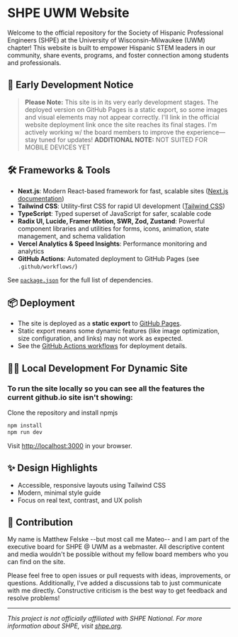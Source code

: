 # SHPE UWM Website

Welcome to the official repository for the Society of Hispanic Professional Engineers (SHPE) at the University of Wisconsin-Milwaukee (UWM) chapter!
This website is built to empower Hispanic STEM leaders in our community, share events, programs, and foster connection among students and professionals.

## 🚧 Early Development Notice

> **Please Note:** This site is in its very early development stages.
> The deployed version on GitHub Pages is a static export, so some images and visual elements may not appear correctly.
> I'll link in the official website deployment link once the site reaches its final stages.
> I'm actively working w/ the board members to improve the experience—stay tuned for updates!
> **ADDITIONAL NOTE:** NOT SUITED FOR MOBILE DEVICES YET

## 🛠️ Frameworks & Tools

- **Next.js**: Modern React-based framework for fast, scalable sites ([Next.js documentation](https://nextjs.org/docs))
- **Tailwind CSS**: Utility-first CSS for rapid UI development ([Tailwind CSS](https://tailwindcss.com))
- **TypeScript**: Typed superset of JavaScript for safer, scalable code
- **Radix UI, Lucide, Framer Motion, SWR, Zod, Zustand**: Powerful component libraries and utilities for forms, icons, animation, state management, and schema validation
- **Vercel Analytics & Speed Insights**: Performance monitoring and analytics
- **GitHub Actions**: Automated deployment to GitHub Pages (see `.github/workflows/`)

See [`package.json`](https://github.com/felskeM/shpe-uwm/blob/main/package.json) for the full list of dependencies.

## 📦 Deployment

- The site is deployed as a **static export** to [GitHub Pages](https://felskem.github.io/shpe-uwm/).
- Static export means some dynamic features (like image optimization, size configuration, and links) may not work as expected.
- See the [GitHub Actions workflows](https://github.com/felskeM/shpe-uwm/tree/main/.github/workflows) for deployment details.

## 🧑‍💻 Local Development For Dynamic Site

### To run the site locally so you can see all the features the current github.io site isn't showing:

Clone the repository and install npmjs

```bash
npm install
npm run dev
```

Visit [http://localhost:3000](http://localhost:3000) in your browser.

## ✨ Design Highlights

- Accessible, responsive layouts using Tailwind CSS
- Modern, minimal style guide
- Focus on real text, contrast, and UX polish

## 📢 Contribution

My name is Matthew Felske --but most call me Mateo-- and I am part of the executive board for SHPE @ UWM as a webmaster. All descriptive content and media wouldn't be possible without my fellow board members who you can find on the site.

Please feel free to open issues or pull requests with ideas, improvements, or questions. Additionally, I've added a discussions tab to just communicate with me directly. Constructive criticism is the best way to get feedback and resolve problems!

---

*This project is not officially affiliated with SHPE National. For more information about SHPE, visit [shpe.org](https://shpe.org).*
